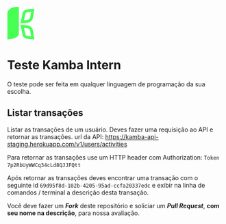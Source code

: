 ![Kamba](app-logo.png)
# Teste Kamba Intern
O teste pode ser feita em qualquer linguagem de programação da sua escolha. 

## Listar transações
Listar as transações de um usuário. Deves fazer uma requisição ao API e retornar as transações. 
url da API: https://kamba-api-staging.herokuapp.com/v1/users/activities

Para retornar as transações use um HTTP header com Authorization: ```Token 7p2RbUyWWCq34cLd8QJJFQtt```

Após retornar as transações deves encontrar uma transação com o seguinte id ``` 69d95f8d-102b-4205-95ad-ccfa20337edc ``` e
exibir na linha de comandos / terminal a descrição desta transação. 

Você deve fazer um ***Fork*** deste repositório e soliciar um ***Pull Request***, **com seu nome na descrição**, para nossa avaliação.